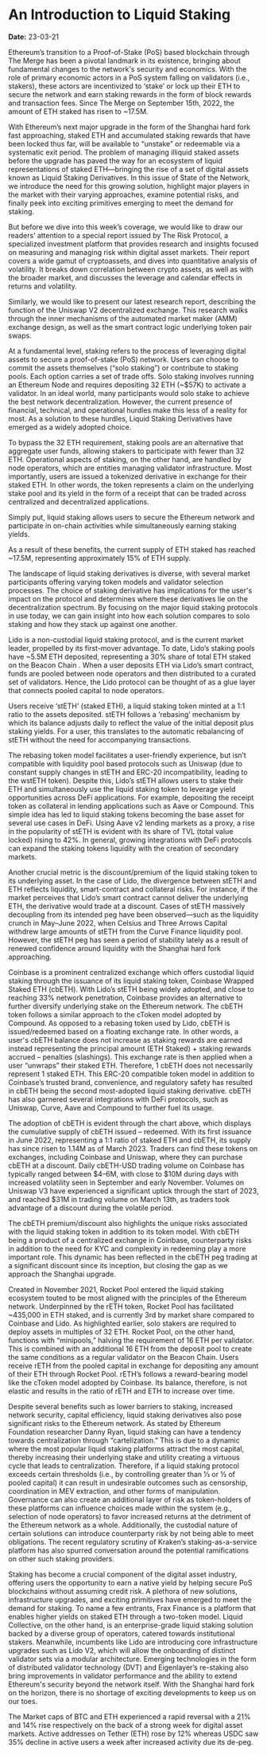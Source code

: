 # An Introduction to Liquid Staking

**Date:** 23-03-21

Ethereum’s transition to a Proof-of-Stake (PoS) based blockchain through The Merge has been a pivotal landmark in its existence, bringing about fundamental changes to the network's security and economics. With the role of primary economic actors in a PoS system falling on validators (i.e., stakers), these actors are incentivized to ‘stake’ or lock up their ETH to secure the network and earn staking rewards in the form of block rewards and transaction fees. Since The Merge on September 15th, 2022, the amount of ETH staked has risen to ~17.5M.

With Ethereum’s next major upgrade in the form of the Shanghai hard fork fast approaching, staked ETH and accumulated staking rewards that have been locked thus far, will be available to “unstake” or redeemable via a systematic exit period. The problem of managing illiquid staked assets before the upgrade has paved the way for an ecosystem of liquid representations of staked ETH—bringing the rise of a set of digital assets known as Liquid Staking Derivatives. In this issue of State of the Network, we introduce the need for this growing solution, highlight major players in the market with their varying approaches, examine potential risks, and finally peek into exciting primitives emerging to meet the demand for staking.

But before we dive into this week’s coverage, we would like to draw our readers’ attention to a special report issued by The Risk Protocol, a specialized investment platform that provides research and insights focused on measuring and managing risk within digital asset markets. Their report covers a wide gamut of cryptoassets, and dives into quantitative analysis of volatility. It breaks down correlation between crypto assets, as well as with the broader market, and discusses the leverage and calendar effects in returns and volatility.

Similarly, we would like to present our latest research report, describing the function of the Uniswap V2 decentralized exchange. This research walks through the inner mechanisms of the automated market maker (AMM) exchange design, as well as the smart contract logic underlying token pair swaps.

At a fundamental level, staking refers to the process of leveraging digital assets to secure a proof-of-stake (PoS) network. Users can choose to commit the assets themselves (“solo staking”) or contribute to staking pools. Each option carries a set of trade offs. Solo staking involves running an Ethereum Node and requires depositing 32 ETH (~$57K) to activate a validator. In an ideal world, many participants would solo stake to achieve the best network decentralization. However, the current presence of financial, technical, and operational hurdles make this less of a reality for most. As a solution to these hurdles, Liquid Staking Derivatives have emerged as a widely adopted choice.

To bypass the 32 ETH requirement, staking pools are an alternative that aggregate user funds, allowing stakers to participate with fewer than 32 ETH. Operational aspects of staking, on the other hand, are handled by node operators, which are entities managing validator infrastructure. Most importantly, users are issued a tokenized derivative in exchange for their staked ETH. In other words, the token represents a claim on the underlying stake pool and its yield in the form of a receipt that can be traded across centralized and decentralized applications.

Simply put, liquid staking allows users to secure the Ethereum network and participate in on-chain activities while simultaneously earning staking yields.

As a result of these benefits, the current supply of ETH staked has reached ~17.5M, representing approximately 15% of ETH supply.

The landscape of liquid staking derivatives is diverse, with several market participants offering varying token models and validator selection processes. The choice of staking derivative has implications for the user's impact on the protocol and determines where these derivatives lie on the decentralization spectrum. By focusing on the major liquid staking protocols in use today, we can gain insight into how each solution compares to solo staking and how they stack up against one another.

Lido is a non-custodial liquid staking protocol, and is the current market leader, propelled by its first-mover advantage. To date, Lido’s staking pools have ~5.5M ETH deposited, representing a 30% share of total ETH staked on the Beacon Chain . When a user deposits ETH via Lido’s smart contract, funds are pooled between node operators and then distributed to a curated set of validators. Hence, the Lido protocol can be thought of as a glue layer that connects pooled capital to node operators.

Users receive ‘stETH’ (staked ETH), a liquid staking token minted at a 1:1 ratio to the assets deposited. stETH follows a ‘rebasing’ mechanism by which its balance adjusts daily to reflect the value of the initial deposit plus staking yields. For a user, this translates to the automatic rebalancing of stETH without the need for accompanying transactions.

The rebasing token model facilitates a user-friendly experience, but isn’t compatible with liquidity pool based protocols such as Uniswap (due to constant supply changes in stETH and ERC-20 incompatibility, leading to the wstETH token). Despite this, Lido’s stETH allows users to stake their ETH and simultaneously use the liquid staking token to leverage yield opportunities across DeFi applications. For example, depositing the receipt token as collateral in lending applications such as Aave or Compound. This simple idea has led to liquid staking tokens becoming the base asset for several use cases in DeFi. Using Aave v2 lending markets as a proxy, a rise in the popularity of stETH is evident with its share of TVL (total value locked) rising to 42%. In general, growing integrations with DeFi protocols can expand the staking tokens liquidity with the creation of secondary markets.

Another crucial metric is the discount/premium of the liquid staking token to its underlying asset. In the case of Lido, the divergence between stETH and ETH reflects liquidity, smart-contract and collateral risks. For instance, if the market perceives that Lido’s smart contract cannot deliver the underlying ETH, the derivative would trade at a discount. Cases of stETH massively decoupling from its intended peg have been observed—such as the liquidity crunch in May–June 2022, when Celsius and Three Arrows Capital withdrew large amounts of stETH from the Curve Finance liquidity pool. However, the stETH peg has seen a period of stability lately as a result of renewed confidence around liquidity with the Shanghai hard fork approaching.

Coinbase is a prominent centralized exchange which offers custodial liquid staking through the issuance of its liquid staking token, Coinbase Wrapped Staked ETH (cbETH). With Lido’s stETH being widely adopted, and close to reaching 33% network penetration, Coinbase provides an alternative to further diversify underlying stake on the Ethereum network. The cbETH token follows a similar approach to the cToken model adopted by Compound. As opposed to a rebasing token used by Lido, cbETH is issued/redeemed based on a floating exchange rate. In other words, a user's cbETH balance does not increase as staking rewards are earned instead representing the principal amount (ETH Staked) + staking rewards accrued – penalties (slashings). This exchange rate is then applied when a user “unwraps” their staked ETH. Therefore, 1 cbETH does not necessarily represent 1 staked ETH. This ERC-20 compatible token model in addition to Coinbase’s trusted brand, convenience, and regulatory safety has resulted in cbETH being the second most-adopted liquid staking derivative. cbETH has also garnered several integrations with DeFi protocols, such as Uniswap, Curve, Aave and Compound to further fuel its usage.

The adoption of cbETH is evident through the chart above, which displays the cumulative supply of cbETH issued – redeemed. With its first issuance in June 2022, representing a 1:1 ratio of staked ETH and cbETH, its supply has since risen to 1.14M as of March 2023. Traders can find these tokens on exchanges, including Coinbase and Uniswap, where they can purchase cbETH at a discount. Daily cbETH-USD trading volume on Coinbase has typically ranged between $4–6M, with close to $10M during days with increased volatility seen in September and early November. Volumes on Uniswap V3 have experienced a significant uptick through the start of 2023, and reached $31M in trading volume on March 13th, as traders took advantage of a discount during the volatile period.

The cbETH premium/discount also highlights the unique risks associated with the liquid staking token in addition to its token model. With cbETH being a product of a centralized exchange in Coinbase, counterparty risks in addition to the need for KYC and complexity in redeeming play a more important role. This dynamic has been reflected in the cbETH peg trading at a significant discount since its inception, but closing the gap as we approach the Shanghai upgrade.

Created in November 2021, Rocket Pool entered the liquid staking ecosystem touted to be most aligned with the principles of the Ethereum network. Underpinned by the rETH token, Rocket Pool has facilitated ~435,000 in ETH staked, and is currently 3rd by market share compared to Coinbase and Lido. As highlighted earlier, solo stakers are required to deploy assets in multiples of 32 ETH. Rocket Pool, on the other hand, functions with “minipools,” halving the requirement of 16 ETH per validator. This is combined with an additional 16 ETH from the deposit pool to create the same conditions as a regular validator on the Beacon Chain. Users receive rETH from the pooled capital in exchange for depositing any amount of their ETH through Rocket Pool. rETH’s follows a reward-bearing model like the cToken model adopted by Coinbase. Its balance, therefore, is not elastic and results in the ratio of rETH and ETH to increase over time.

Despite several benefits such as lower barriers to staking, increased network security, capital efficiency, liquid staking derivatives also pose significant risks to the Ethereum network. As stated by Ethereum Foundation researcher Danny Ryan, liquid staking can have a tendency towards centralization through “cartelization.” This is due to a dynamic where the most popular liquid staking platforms attract the most capital, thereby increasing their underlying stake and utility creating a virtuous cycle that leads to centralization. Therefore, if a liquid staking protocol exceeds certain thresholds (i.e., by controlling greater than ⅓ or ½ of pooled capital) it can result in undesirable outcomes such as censorship, coordination in MEV extraction, and other forms of manipulation. Governance can also create an additional layer of risk as token-holders of these platforms can influence choices made within the system (e.g., selection of node operators) to favor increased returns at the detriment of the Ethereum network as a whole. Additionally, the custodial nature of certain solutions can introduce counterparty risk by not being able to meet obligations. The recent regulatory scrutiny of Kraken’s staking-as-a-service platform has also spurred conversation around the potential ramifications on other such staking providers.

Staking has become a crucial component of the digital asset industry, offering users the opportunity to earn a native yield by helping secure PoS blockchains without assuming credit risk. A plethora of new solutions, infrastructure upgrades, and exciting primitives have emerged to meet the demand for staking. To name a few entrants, Frax Finance is a platform that enables higher yields on staked ETH through a two-token model. Liquid Collective, on the other hand, is an enterprise-grade liquid staking solution backed by a diverse group of operators, catered towards institutional stakers. Meanwhile, incumbents like Lido are introducing core infrastructure upgrades such as Lido V2, which will allow the onboarding of distinct validator sets via a modular architecture. Emerging technologies in the form of distributed validator technology (DVT) and Eigenlayer’s re-staking also bring improvements in validator performance and the ability to extend Ethereum's security beyond the network itself. With the Shanghai hard fork on the horizon, there is no shortage of exciting developments to keep us on our toes.

The Market caps of BTC and ETH experienced a rapid reversal with a 21% and 14% rise respectively on the back of a strong week for digital asset markets. Active addresses on Tether (ETH) rose by 12% whereas USDC saw 35% decline in active users a week after increased activity due its de-peg.